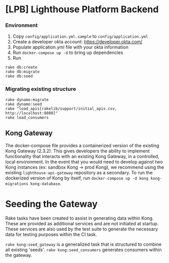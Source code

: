 # [LPB] Lighthouse Platform Backend

### Environment
1. Copy `config/application.yml.sample` to `config/application.yml`
2. Create a developer okta account: https://developer.okta.com/
3. Populate application.yml file with your okta information
4. Run `docker-compose up -d` to bring up dependencies
5. Run
```
rake db:create
rake db:migrate
rake db:seed
```

### Migrating existing structure
```
rake dynamo:migrate
rake dynamo:seed
rake "load_apis[rakelib/support/initial_apis.csv, http://localhost:8080]"
rake load_consumers

```

## Kong Gateway
The docker-compose file provides a containerized version of the existing Kong Gateway (2.3.2). This gives developers the ability to implement functionality that interacts with an existing Kong Gateway, in a controlled, local environment. In the event that you would need to develop against two Kong instances (ex: sandbox Kong -> prod Kong), we recommend using the existing `lighthouse-api-gateway` repository as a secondary. To run the dockerized version of Kong by itself, run `docker-compose up -d kong kong-migrations kong-database`.

# Seeding the Gateway
Rake tasks have been created to assist in generating data within Kong. These are provided as additional services and are not initiated at startup. These services are also used by the test suite to generate the necessary data for testing purposes within the CI task.

`rake kong:seed_gateway` is a generalized task that is structured to combine all existing 'seeds'.
`rake kong:seed_consumers` generates consumers within the gateway.
